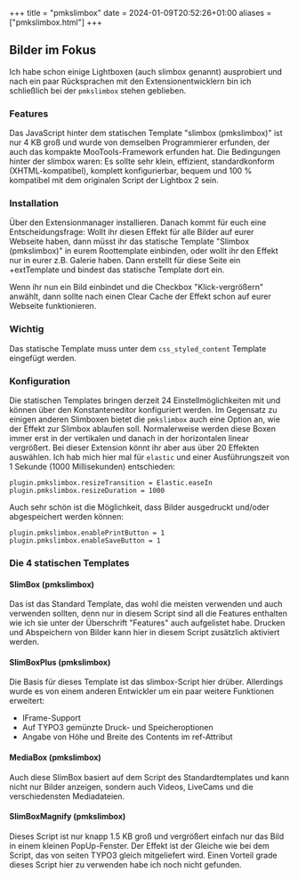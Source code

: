 +++
title = "pmkslimbox"
date = 2024-01-09T20:52:26+01:00
aliases = ["pmkslimbox.html"]
+++

## Bilder im Fokus

Ich habe schon einige Lightboxen (auch slimbox genannt) ausprobiert und nach ein paar Rücksprachen mit den Extensionentwicklern bin ich schließlich bei der `pmkslimbox` stehen geblieben.

### Features

Das JavaScript hinter dem statischen Template "slimbox (pmkslimbox)" ist nur 4 KB groß und wurde von demselben Programmierer erfunden, der auch das kompakte MooTools-Framework erfunden hat. Die Bedingungen hinter der slimbox waren: Es sollte sehr klein, effizient, standardkonform (XHTML-kompatibel), komplett konfigurierbar, bequem und 100 % kompatibel mit dem originalen Script der Lightbox 2 sein.

### Installation

Über den Extensionmanager installieren. Danach kommt für euch eine Entscheidungsfrage: Wollt ihr diesen Effekt für alle Bilder auf eurer Webseite haben, dann müsst ihr das statische Template "Slimbox (pmkslimbox)" in eurem Roottemplate einbinden, oder wollt ihr den Effekt nur in eurer z.B. Galerie haben. Dann erstellt für diese Seite ein +extTemplate und bindest das statische Template dort ein.

Wenn ihr nun ein Bild einbindet und die Checkbox "Klick-vergrößern" anwählt, dann sollte nach einen Clear Cache der Effekt schon auf eurer Webseite funktionieren.

### Wichtig

Das statische Template muss unter dem `css_styled_content` Template eingefügt werden.

### Konfiguration

Die statischen Templates bringen derzeit 24 Einstellmöglichkeiten mit und können über den Konstanteneditor konfiguriert werden. Im Gegensatz zu einigen anderen Slimboxen bietet die `pmkslimbox` auch eine Option an, wie der Effekt zur Slimbox ablaufen soll. Normalerweise werden diese Boxen immer erst in der vertikalen und danach in der horizontalen linear vergrößert. Bei dieser Extension könnt ihr aber aus über 20 Effekten auswählen. Ich hab mich hier mal für `elastic` und einer Ausführungszeit von 1 Sekunde (1000 Millisekunden) entschieden:

```typo3_typoscript
plugin.pmkslimbox.resizeTransition = Elastic.easeIn
plugin.pmkslimbox.resizeDuration = 1000
```

Auch sehr schön ist die Möglichkeit, dass Bilder ausgedruckt und/oder abgespeichert werden können:

```typo3_typoscript
plugin.pmkslimbox.enablePrintButton = 1
plugin.pmkslimbox.enableSaveButton = 1
```

### Die 4 statischen Templates

#### SlimBox (pmkslimbox)

Das ist das Standard Template, das wohl die meisten verwenden und auch verwenden sollten, denn nur in diesem Script sind all die Features enthalten wie ich sie unter der Überschrift "Features" auch aufgelistet habe. Drucken und Abspeichern von Bilder kann hier in diesem Script zusätzlich aktiviert werden.

#### SlimBoxPlus (pmkslimbox)

Die Basis für dieses Template ist das slimbox-Script hier drüber. Allerdings wurde es von einem anderen Entwickler um ein paar weitere Funktionen erweitert:

- IFrame-Support
- Auf TYPO3 gemünzte Druck- und Speicheroptionen
- Angabe von Höhe und Breite des Contents im ref-Attribut

#### MediaBox (pmkslimbox)

Auch diese SlimBox basiert auf dem Script des Standardtemplates und kann nicht nur Bilder anzeigen, sondern auch Videos, LiveCams und die verschiedensten Mediadateien.

#### SlimBoxMagnify (pmkslimbox)

Dieses Script ist nur knapp 1.5 KB groß und vergrößert einfach nur das Bild in einem kleinen PopUp-Fenster. Der Effekt ist der Gleiche wie bei dem Script, das von seiten TYPO3 gleich mitgeliefert wird. Einen Vorteil grade dieses Script hier zu verwenden habe ich noch nicht gefunden.
